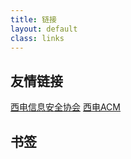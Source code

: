 ```yaml
---
title: 链接
layout: default
class: links
---
```


## 友情链接

[西电信息安全协会](//www.xdsec.club)
[西电ACM](//acm.xidian.edu.cn/)

## 书签

